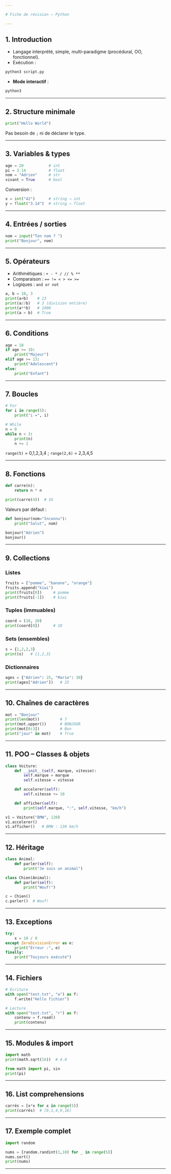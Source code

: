 ```yaml
---

# Fiche de révision – Python

---
```


## 1. Introduction

* Langage interprété, simple, multi-paradigme (procédural, OO, fonctionnel).
* Exécution :

```bash
python3 script.py
```

* **Mode interactif** :

```bash
python3
```

---

## 2. Structure minimale

```python
print("Hello World")
```

Pas besoin de `;` ni de déclarer le type.

---

## 3. Variables & types

```python
age = 20           # int
pi = 3.14          # float
nom = "Adrien"     # str
vivant = True      # bool
```

Conversion :

```python
x = int("42")      # string → int
y = float("3.14")  # string → float
```

---

## 4. Entrées / sorties

```python
nom = input("Ton nom ? ")
print("Bonjour", nom)
```

---

## 5. Opérateurs

* Arithmétiques : `+ - * / // % **`
* Comparaison : `== != < > <= >=`
* Logiques : `and or not`

```python
a, b = 10, 3
print(a+b)    # 13
print(a//b)   # 3 (division entière)
print(a**b)   # 1000
print(a > b)  # True
```

---

## 6. Conditions

```python
age = 18
if age >= 18:
    print("Majeur")
elif age >= 13:
    print("Adolescent")
else:
    print("Enfant")
```

---

## 7. Boucles

```python
# For
for i in range(5):
    print("i =", i)

# While
n = 0
while n < 3:
    print(n)
    n += 1
```

`range(5)` = 0,1,2,3,4 ; `range(2,6)` = 2,3,4,5

---

## 8. Fonctions

```python
def carre(n):
    return n * n

print(carre(4))  # 16
```

Valeurs par défaut :

```python
def bonjour(nom="Inconnu"):
    print("Salut", nom)

bonjour("Adrien")
bonjour()
```

---

## 9. Collections

### Listes

```python
fruits = ["pomme", "banane", "orange"]
fruits.append("kiwi")
print(fruits[0])     # pomme
print(fruits[-1])    # kiwi
```

### Tuples (immuables)

```python
coord = (10, 20)
print(coord[0])      # 10
```

### Sets (ensembles)

```python
s = {1,2,2,3}
print(s)   # {1,2,3}
```

### Dictionnaires

```python
ages = {"Adrien": 25, "Marie": 30}
print(ages["Adrien"])   # 25
```

---

## 10. Chaînes de caractères

```python
mot = "Bonjour"
print(len(mot))         # 7
print(mot.upper())      # BONJOUR
print(mot[0:3])         # Bon
print("jour" in mot)    # True
```

---

## 11. POO – Classes & objets

```python
class Voiture:
    def __init__(self, marque, vitesse):
        self.marque = marque
        self.vitesse = vitesse

    def accelerer(self):
        self.vitesse += 10

    def afficher(self):
        print(self.marque, ":", self.vitesse, "km/h")

v1 = Voiture("BMW", 120)
v1.accelerer()
v1.afficher()   # BMW : 130 km/h
```

---

## 12. Héritage

```python
class Animal:
    def parler(self):
        print("Je suis un animal")

class Chien(Animal):
    def parler(self):
        print("Wouf!")

c = Chien()
c.parler()  # Wouf!
```

---

## 13. Exceptions

```python
try:
    x = 10 / 0
except ZeroDivisionError as e:
    print("Erreur :", e)
finally:
    print("Toujours exécuté")
```

---

## 14. Fichiers

```python
# Écriture
with open("test.txt", "w") as f:
    f.write("Hello fichier")

# Lecture
with open("test.txt", "r") as f:
    contenu = f.read()
    print(contenu)
```

---

## 15. Modules & import

```python
import math
print(math.sqrt(16))  # 4.0

from math import pi, sin
print(pi)
```

---

## 16. List comprehensions

```python
carrés = [x*x for x in range(5)]
print(carrés)  # [0,1,4,9,16]
```

---

## 17. Exemple complet

```python
import random

nums = [random.randint(1,10) for _ in range(5)]
nums.sort()
print(nums)
```

---
